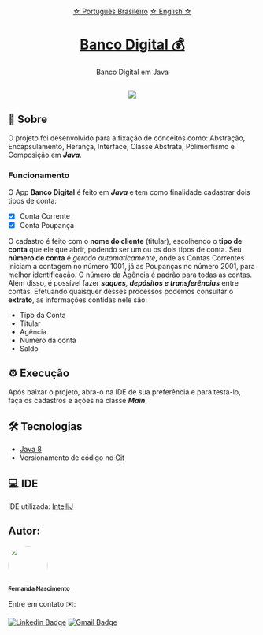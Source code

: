 <p align="center">
    <a href="https://github.com/Fernanda1701/banco-digital/blob/main/README.md">☆ Português Brasileiro</a>
    <a href="https://github.com/Fernanda1701/banco-digital/blob/main/README.eng.md">☆ English ☆</a> 
</p>


<h1 align="center">
    <a href="https://github.com/Fernanda1701/banco-digital">Banco Digital 💰</a>
</h1>
<p align="center">Banco Digital em Java</p>

<h2 align="center">
<img src="https://img.shields.io/static/v1?label=Status:&message=Completo ✅&color=32CD32&style=for-the-badge&logo=ghost"/>
</h2>


## 💎 Sobre

O projeto foi desenvolvido para a fixação de conceitos como: Abstração, Encapsulamento, Herança, Interface, Classe Abstrata, Polimorfismo e Composição em <b><i>Java</b></i>.

<h3>Funcionamento</h3>

O App <b>Banco Digital</b> é feito em <b><i>Java</b></i> e tem como finalidade cadastrar dois tipos de conta:

- [x] Conta Corrente
- [x] Conta Poupança

O cadastro é feito com o <b>nome do cliente</b> (titular), escolhendo o <b>tipo de conta</b> que ele que abrir, podendo ser um ou os dois tipos de conta. Seu <b>número de conta</b> é <i>gerado 
automaticamente</i>, onde as Contas Correntes iniciam a contagem no número 1001, já as Poupanças no número 2001, para melhor identificação. O número da Agência é padrão para
todas as contas. Além disso, é possível fazer <b><i>saques, depósitos e transferências</b></i> entre contas. Efetuando quaisquer desses processos podemos consultar o <b>extrato</b>,
as informações contidas nele são:

- Tipo da Conta
- Titular
- Agência
- Número da conta
- Saldo


## ⚙️ Execução

Após baixar o projeto, abra-o na IDE de sua preferência e para testa-lo, faça os cadastros e ações na classe <b><i>Main</b></i>.


## 🛠 Tecnologias
 
- [Java 8](https://www.java.com/pt-BR/)
- Versionamento de código no [Git](https://git-scm.com/)

## 💻 IDE

IDE utilizada: [IntelliJ](https://www.jetbrains.com/pt-br/idea/)

## Autor:

<a href="https://github.com/Fernanda1701">
 <img style="border-radius: 50%;" src="https://avatars.githubusercontent.com/Fernanda1701" width="80px;" alt=""/>
 <br />
 <sub><b>Fernanda Nascimento</b></sub></a> <a href="https://github.com/Fernanda1701"></a>

Entre em contato ✉️:

[![Linkedin Badge](https://img.shields.io/badge/-Fernanda-blue??style=plastic&logo=Linkedin&logoColor=white&link=https://www.linkedin.com/in/fnasci/)](https://www.linkedin.com/in/fnasci/)
[![Gmail Badge](https://img.shields.io/badge/-fnasci.1701@gmail.com-c14438?style=plastic&logo=Gmail&logoColor=white&link=mailto:fnasci.1701@gmail.com)](mailto:fnasci.1701@gmail.com)
